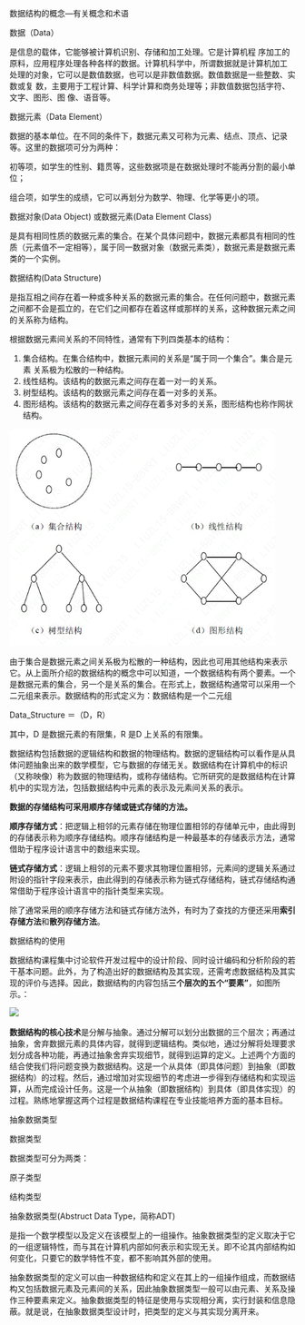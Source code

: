 数据结构的概念—有关概念和术语

数据（Data）

是信息的载体，它能够被计算机识别、存储和加工处理。它是计算机程
序加工的原料，应用程序处理各种各样的数据。计算机科学中，所谓数据就是计算机加工
处理的对象，它可以是数值数据，也可以是非数值数据。数值数据是一些整数、实数或复
数，主要用于工程计算、科学计算和商务处理等；非数值数据包括字符、文字、图形、图
像、语音等。



数据元素（Data Element）

数据的基本单位。在不同的条件下，数据元素又可称为元素、结点、顶点、记录等。这里的数据项可分为两种：

初等项，如学生的性别、籍贯等，这些数据项是在数据处理时不能再分割的最小单位；

组合项，如学生的成绩，它可以再划分为数学、物理、化学等更小的项。



数据对象(Data Object) 或数据元素(Data Element Class)

是具有相同性质的数据元素的集合。在某个具体问题中，数据元素都具有相同的性质（元素值不一定相等），属于同一数据对象（数据元素类），数据元素是数据元素类的一个实例。



数据结构(Data Structure)

是指互相之间存在着一种或多种关系的数据元素的集合。在任何问题中，数据元素之间都不会是孤立的，在它们之间都存在着这样或那样的关系，这种数据元素之间的关系称为结构。

根据数据元素间关系的不同特性，通常有下列四类基本的结构：

1. 集合结构。在集合结构中，数据元素间的关系是“属于同一个集合”。集合是元素 关系极为松散的一种结构。
2. 线性结构。该结构的数据元素之间存在着一对一的关系。
3. 树型结构。该结构的数据元素之间存在着一对多的关系。
4. 图形结构。该结构的数据元素之间存在着多对多的关系，图形结构也称作网状结构。

![](./../png/四种基本结构示意图.png)

由于集合是数据元素之间关系极为松散的一种结构，因此也可用其他结构来表示它。从上面所介绍的数据结构的概念中可以知道，一个数据结构有两个要素。一个是数据元素的集合，另一个是关系的集合。在形式上，数据结构通常可以采用一个二元组来表示。数据结构的形式定义为：数据结构是一个二元组

Data_Structure ＝（D，R）

其中，D 是数据元素的有限集，R 是D 上关系的有限集。

数据结构包括数据的逻辑结构和数据的物理结构。数据的逻辑结构可以看作是从具体问题抽象出来的数学模型，它与数据的存储无关。数据结构在计算机中的标识（又称映像）称为数据的物理结构，或称存储结构。它所研究的是数据结构在计算机中的实现方法，包括数据结构中元素的表示及元素间关系的表示。

**数据的存储结构可采用顺序存储或链式存储的方法。**

**顺序存储方式**：把逻辑上相邻的元素存储在物理位置相邻的存储单元中，由此得到的存储表示称为顺序存储结构。顺序存储结构是一种最基本的存储表示方法，通常借助于程序设计语言中的数组来实现。

**链式存储方式**：逻辑上相邻的元素不要求其物理位置相邻，元素间的逻辑关系通过附设的指针字段来表示，由此得到的存储表示称为链式存储结构，链式存储结构通常借助于程序设计语言中的指针类型来实现。

除了通常采用的顺序存储方法和链式存储方法外，有时为了查找的方便还采用**索引存储方法**和**散列存储方法**。



数据结构的使用

数据结构课程集中讨论软件开发过程中的设计阶段、同时设计编码和分析阶段的若干基本问题。此外，为了构造出好的数据结构及其实现，还需考虑数据结构及其实现的评价与选择。因此，数据结构的内容包括**三个层次的五个“要素”**，如图所示。：

![](.\..\png\数据结构使用分析.jpg)

**数据结构的核心技术**是分解与抽象。通过分解可以划分出数据的三个层次；再通过抽象，舍弃数据元素的具体内容，就得到逻辑结构。类似地，通过分解将处理要求划分成各种功能，再通过抽象舍弃实现细节，就得到运算的定义。上述两个方面的结合使我们将问题变换为数据结构。这是一个从具体（即具体问题）到抽象（即数据结构）的过程。然后，通过增加对实现细节的考虑进一步得到存储结构和实现运算，从而完成设计任务。这是一个从抽象（即数据结构）到具体（即具体实现）的过程。熟练地掌握这两个过程是数据结构课程在专业技能培养方面的基本目标。





抽象数据类型

数据类型

数据类型可分为两类：

原子类型

结构类型



抽象数据类型(Abstruct Data Type，简称ADT)

是指一个数学模型以及定义在该模型上的一组操作。抽象数据类型的定义取决于它的一组逻辑特性，而与其在计算机内部如何表示和实现无关。即不论其内部结构如何变化，只要它的数学特性不变，都不影响其外部的使用。

抽象数据类型的定义可以由一种数据结构和定义在其上的一组操作组成，而数据结构又包括数据元素及元素间的关系，因此抽象数据类型一般可以由元素、关系及操作三种要素来定义。抽象数据类型的特征是使用与实现相分离，实行封装和信息隐蔽。就是说，在抽象数据类型设计时，把类型的定义与其实现分离开来。